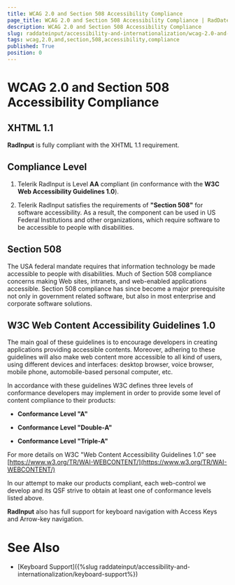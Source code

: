 ```yaml
---
title: WCAG 2.0 and Section 508 Accessibility Compliance
page_title: WCAG 2.0 and Section 508 Accessibility Compliance | RadDateInput for ASP.NET AJAX Documentation
description: WCAG 2.0 and Section 508 Accessibility Compliance
slug: raddateinput/accessibility-and-internationalization/wcag-2.0-and-section-508-accessibility-compliance
tags: wcag,2.0,and,section,508,accessibility,compliance
published: True
position: 0
---
```


# WCAG 2.0 and Section 508 Accessibility Compliance



## XHTML 1.1

**RadInput** is fully compliant with the XHTML 1.1 requirement.

## Compliance Level

1. Telerik RadInput is Level **AA** compliant (in conformance with the **W3C Web Accessibility Guidelines 1.0**).

1. Telerik RadInput satisfies the requirements of **"Section 508"** for software accessibility. As a result, the component can be used in US Federal Institutions and other organizations, which require software to be accessible to people with disabilities.

## Section 508

The USA federal mandate requires that information technology be made accessible to people with disabilities. Much of Section 508 compliance concerns making Web sites, intranets, and web-enabled applications accessible. Section 508 compliance has since become a major prerequisite not only in government related software, but also in most enterprise and corporate software solutions.

## W3C Web Content Accessibility Guidelines 1.0

The main goal of these guidelines is to encourage developers in creating applications providing accessible contents. Moreover, adhering to these guidelines will also make web content more accessible to all kind of users, using different devices and interfaces: desktop browser, voice browser, mobile phone, automobile-based personal computer, etc.

In accordance with these guidelines W3C defines three levels of conformance developers may implement in order to provide some level of content compliance to their products:

* **Conformance Level "A"**

* **Conformance Level "Double-A"**

* **Conformance Level "Triple-A"**

For more details on W3C "Web Content Accessibility Guidelines 1.0" see [https://www.w3.org/TR/WAI-WEBCONTENT/](https://www.w3.org/TR/WAI-WEBCONTENT/)

In our attempt to make our products compliant, each web-control we develop and its QSF strive to obtain at least one of conformance levels listed above.

**RadInput** also has full support for keyboard navigation with Access Keys and Arrow-key navigation.

# See Also

 * [Keyboard Support]({%slug raddateinput/accessibility-and-internationalization/keyboard-support%})
